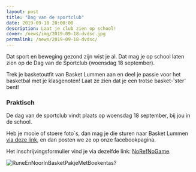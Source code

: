 ```yaml
---
layout: post
title: "Dag van de sportclub"
date: 2019-09-10 20:00:00
description: Laat je club zien op school!
cover: /news/img/2019-09-18-dvdsc.jpg
permalink: /news/2019-09-18-dvdsc/
---
```


Dat sport en beweging gezond zijn wist je al. Dat mag je op school laten zien op de Dag van de Sportclub (woensdag 18 september).

Trek je basketoutfit van Basket Lummen aan en deel je passie voor het basketbal met je klasgenoten! Laat ze zien dat je een trotse basket-'ster' bent!

### Praktisch

De dag van de sportclub vindt plaats op woensdag 18 september, bij jou in de school.

Heb je mooie of stoere foto´s, dan mag je die sturen naar Basket Lummen [via deze link](secretariaat@basketlummen.be), en dan posten we ze op onze facebookpagina.

Het inschrijvingsformulier vind je via dezelfde link: [NoRefNoGame](https://www.basketbal.vlaanderen/agenda/detail/scheidsrechterscursus-zonhoven).

![RuneEnNoorInBasketPakjeMetBoekentas?](/news/img/2019-09-18-dezefotomoetnoggemaaktworden.jpg)



